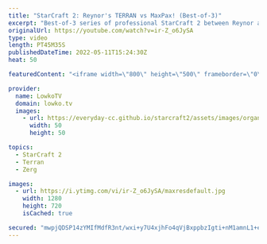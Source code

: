 ```yaml
---
title: "StarCraft 2: Reynor's TERRAN vs MaxPax! (Best-of-3)"
excerpt: "Best-of-3 series of professional StarCraft 2 between Reynor as Terran and MaxPax as Protoss. Reynor is normally a Zerg in SC2, but he apparently decided to sign up to this ESL Open Cup with Terran instead.  Reynor (Terran) vs Clem (Zerg): https://youtu.be/N5aU8GxnBh4  Support my work on Patreon: https://www.patreon.com/lowkotv"
originalUrl: https://youtube.com/watch?v=ir-Z_o6JySA
type: video
length: PT45M35S
publishedDateTime: 2022-05-11T15:24:30Z
heat: 50

featuredContent: "<iframe width=\"800\" height=\"500\" frameborder=\"0\" src=\"https://www.youtube.com/embed/ir-Z_o6JySA\" allow=\"accelerometer; autoplay; encrypted-media; gyroscope; picture-in-picture\" allowfullscreen></iframe>"

provider:
  name: LowkoTV
  domain: lowko.tv
  images:
    - url: https://everyday-cc.github.io/starcraft2/assets/images/organizations/lowko.tv-50x50.jpg
      width: 50
      height: 50

topics:
  - StarCraft 2
  - Terran
  - Zerg

images:
  - url: https://i.ytimg.com/vi/ir-Z_o6JySA/maxresdefault.jpg
    width: 1280
    height: 720
    isCached: true

secured: "mwpjQDSP14zYMIfMdfR3nt/wxi+y7U4xjhFo4qVjBxppbzIgti+nM1amnL1+epB8gXZIR2JTJ/bB1QUyp6xeJKmZ9txoMKADe0Z4RafQ7pmbEVEqHkObUWe8bZDMX5SVpm8vWJk4zuSMjwXF77Zg+SZCoRthrWA+zW3zHemTBnQKVEamptUy5xv7etPXhHUtn5VqPp6jg8b1Dv8qjHTxxk+iCg0e6BjELdot1nVd/INnyXLTttsJkj1y/w6NA/Qi0tG0MWBHPftGdhQ56PaknfvF+CYEM+NR7nsANPrWgvdDQtEjV2Ui7q3Ek+e0Id2ZGWBNWlf6+zWcejVk8jUJt9NpEVlcm+Bka+v9j7UGoptcLlF0CIESyaCwE2bCTsWm7xORHCDlEuv5xV/QaWjbsGX1b+62cH/C/pu+La8q4GE=;cg0WyUC2oPFZ3XK709Jfjg=="
---
```


